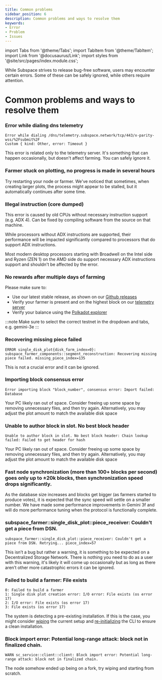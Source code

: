 ```yaml
---
title: Common problems
sidebar_position: 6
description: Common problems and ways to resolve them
keywords:
- Error
- Problem
- Issues
---
```



import Tabs from '@theme/Tabs';
import TabItem from '@theme/TabItem';
import Link from '@docusaurus/Link';
import styles from '@site/src/pages/index.module.css';


While Subspace strives to release bug-free software, users may encounter certain errors. Some of these can be safely ignored, while others require attention.


# Common problems and ways to resolve them


### Error while dialing dns telemetry

```
Error while dialing /dns/telemetry.subspace.network/tcp/443/x-parity-wss/%2Fsubmit%2F
Custom { kind: Other, error: Timeout }
```
This error is related only to the telemetry server. It's something that can happen occasionally, but doesn't affect farming. You can safely ignore it.


### Farmer stuck on plotting, no progress is made in several hours
Try restarting your node or farmer. We've noticed that sometimes, when creating larger plots, the process might appear to be stalled, but it automatically continues after some time.


### Illegal instruction (core dumped)


This error is caused by old CPUs without necessary instruction support (e.g. ADX 4). Can be fixed by compiling software from the source on that machine.


While processors without ADX instructions are supported, their performance will be impacted significantly compared to processors that do support ADX instructions.


Most modern desktop processors starting with Broadwell on the Intel side and Ryzen (ZEN 1) on the AMD side do support necessary ADX instructions support and shouldn't be affected by the error.


### No rewards after multiple days of farming


Please make sure to:
- Use our latest stable release, as shown on our [Github releases](https://github.com/subspace/pulsar/releases)
- Verify your farmer is present and on the highest block on our [telemetry server](https://telemetry.subspace.network/)
- Verify your balance using the [Polkadot explorer](https://polkadot.js.org/apps/?rpc=wss%3A%2F%2Frpc-0.gemini-3f.subspace.network%2Fws#/explorer)


:::note
Make sure to select the correct testnet in the dropdown and tabs, e.g. gemini-3e
:::


### Recovering missing piece failed


```
ERROR single_disk_plot{disk_farm_index=0}:
subspace_farmer_components::segment_reconstruction: Recovering missing piece failed. missing_piece_index=135
```


This is not a crucial error and it can be ignored.


### Importing block consensus error


```
Error importing block "block_number", consensus error: Import failed: Database
```


Your PC likely ran out of space. Consider freeing up some space by removing unnecessary files, and then try again. Alternatively, you may adjust the plot amount to match the available disk space


### Unable to author block in slot. No best block header


```
Unable to author block in slot. No best block header: Chain lookup failed: Failed to get header for hash
```


Your PC likely ran out of space. Consider freeing up some space by removing unnecessary files, and then try again. Alternatively, you may adjust the plot amount to match the available disk space


### Fast node synchronization (more than 100+ blocks per second) goes only up to ±20k blocks, then synchronization speed drops significantly.


As the database size increases and blocks get bigger (as farmers started to produce votes), it is expected that the sync speed will settle on a smaller number. We have made some performance improvements in Gemini 3f and will do more performance tuning when the protocol is functionally complete.


### subspace_farmer::single_disk_plot::piece_receiver: Couldn't get a piece from DSN.


```
subspace_farmer::single_disk_plot::piece_receiver: Couldn't get a piece from DSN. Retrying... piece_index=57
```


This isn’t a bug but rather a warning, it is something to be expected on a Decentralized Storage Network. There is nothing you need to do as a user with this warning, it's likely it will come up occasionally but as long as there aren’t other more catastrophic errors it can be ignored.


### Failed to build a farmer: File exists


```
0: Failed to build a farmer
1: Single disk plot creation error: I/O error: File exists (os error 17)
2: I/O error: File exists (os error 17)
3: File exists (os error 17)
```


The system is detecting a pre-existing installation. If this is the case, you might consider [wiping](../protocol/cli.mdx#wipe-node--farmer) the current setup and [re-initializing](../protocol/cli.mdx#configuration) the CLI to ensure a clean installation.


### Block import error: Potential long-range attack: block not in finalized chain.


```
WARN sc_service::client::client: Block import error: Potential long-range attack: block not in finalized chain.
```
The node somehow ended up being on a fork, try wiping and starting from scratch.

